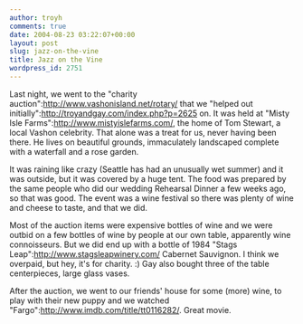 ```yaml
---
author: troyh
comments: true
date: 2004-08-23 03:22:07+00:00
layout: post
slug: jazz-on-the-vine
title: Jazz on the Vine
wordpress_id: 2751
---
```


Last night, we went to the "charity auction":http://www.vashonisland.net/rotary/ that we "helped out initially":http://troyandgay.com/index.php?p=2625 on. It was held at "Misty Isle Farms":http://www.mistyislefarms.com/, the home of Tom Stewart, a local Vashon celebrity. That alone was a treat for us, never having been there. He lives on beautiful grounds, immaculately landscaped complete with a waterfall and a rose garden.

It was raining like crazy (Seattle has had an unusually wet summer) and it was outside, but it was covered by a huge tent. The food was prepared by the same people who did our wedding Rehearsal Dinner a few weeks ago, so that was good. The event was a wine festival so there was plenty of wine and cheese to taste, and that we did.

Most of the auction items were expensive bottles of wine and we were outbid on a few bottles of wine by people at our own table, apparently wine connoisseurs. But we did end up with a bottle of 1984 "Stags Leap":http://www.stagsleapwinery.com/ Cabernet Sauvignon. I think we overpaid, but hey, it's for charity. :)  Gay also bought three of the table centerpieces, large glass vases.

After the auction, we went to our friends' house for some (more) wine, to play with their new puppy and we watched "Fargo":http://www.imdb.com/title/tt0116282/. Great movie.
